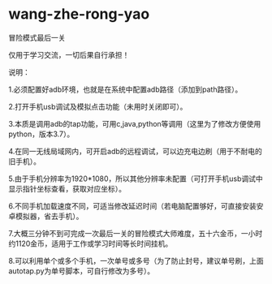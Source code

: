 # wang-zhe-rong-yao

  冒险模式最后一关
  
  仅用于学习交流，一切后果自行承担！ 
  
  说明：
  
  1.必须配置好adb环境，也就是在系统中配置adb路径（添加到path路径）。
  
  2.打开手机usb调试及模拟点击功能（未用时关闭即可）。
  
  3.本质是调用adb的tap功能，可用c,java,python等调用（这里为了修改方便使用python，版本3.7）。
  
  4.在同一无线局域网内，可开启adb的远程调试，可以边充电边刷（用于不耐电的旧手机）。
  
  5.由于手机分辨率为1920*1080，所以其他分辨率未配置（可打开手机usb调试中显示指针坐标查看，获取对应坐标）。
  
  6.不同手机加载速度不同，可适当修改延迟时间（若电脑配置够好，可直接安装安卓模拟器，省去手机）。
  
  7.大概三分钟不到可完成一次最后一关的冒险模式大师难度，五十六金币，一小时约1120金币，适用于工作或学习时间等长时间挂机。
  
  8.可以利用单个或多个手机，一次单号或多号（为了防止封号，建议单号刷，上面autotap.py为单号脚本，可自行修改为多号）。

